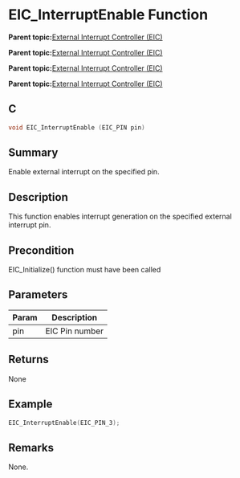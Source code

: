 # EIC\_InterruptEnable Function

**Parent topic:**[External Interrupt Controller \(EIC\)](GUID-39448E4A-BB16-4C96-8928-77A4AC964728.md)

**Parent topic:**[External Interrupt Controller \(EIC\)](GUID-CD1E7DE5-591C-47DF-AA1B-60D83752B93F.md)

**Parent topic:**[External Interrupt Controller \(EIC\)](GUID-0FA8D568-78B0-478D-8936-46B273757F9E.md)

**Parent topic:**[External Interrupt Controller \(EIC\)](GUID-EB8189C1-87AA-4B04-90B3-1853974192C7.md)

## C

```c
void EIC_InterruptEnable (EIC_PIN pin)
```

## Summary

Enable external interrupt on the specified pin.

## Description

This function enables interrupt generation on the specified external interrupt pin.

## Precondition

EIC\_Initialize\(\) function must have been called

## Parameters

|Param|Description|
|-----|-----------|
|pin|EIC Pin number|

## Returns

None

## Example

```c
EIC_InterruptEnable(EIC_PIN_3);
```

## Remarks

None.

